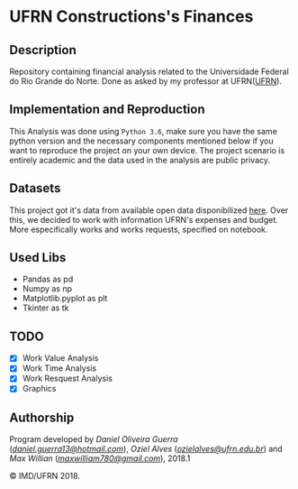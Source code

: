 # UFRN Constructions's Finances

## Description
Repository containing financial analysis related to the Universidade Federal do Rio Grande do Norte. Done as asked by my professor at UFRN([UFRN](https://ufrn.br)).

## Implementation and Reproduction 
This Analysis was done using `Python 3.6`, make sure you have the same python version and the necessary components mentioned below if you want to reproduce the project on your own device. The project scenario is entirely academic and the data used in the analysis are public privacy.

## Datasets
This project got it's data from available open data disponibilized [here](http://dados.ufrn.br). Over this, we decided to work with information UFRN's expenses and budget. More especifically works and works requests, specified on notebook.

## Used Libs
  - Pandas as pd
  - Numpy as np
  - Matplotlib.pyplot as plt
  - Tkinter as tk

## TODO

- [x] Work Value Analysis
- [x] Work Time Analysis
- [x] Work Resquest Analysis
- [x] Graphics

## Authorship

Program developed by _Daniel Oliveira Guerra_ (*daniel.guerra13@hotmail.com*),  _Oziel Alves_ (*ozielalves@ufrn.edu.br*) and _Max Willian_ (*maxwilliam780@gmail.com*), 2018.1

&copy; IMD/UFRN 2018.

